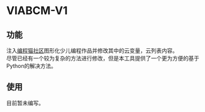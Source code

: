 # VIABCM-V1
## 功能
注入[编程猫社区](https://shequ.codemao.cn/)图形化少儿编程作品并修改其中的云变量，云列表内容。  
尽管已经有一个较为复杂的方法进行修改，但是本工具提供了一个更为方便的基于Python的解决方法。  
## 使用
目前暂未编写。
